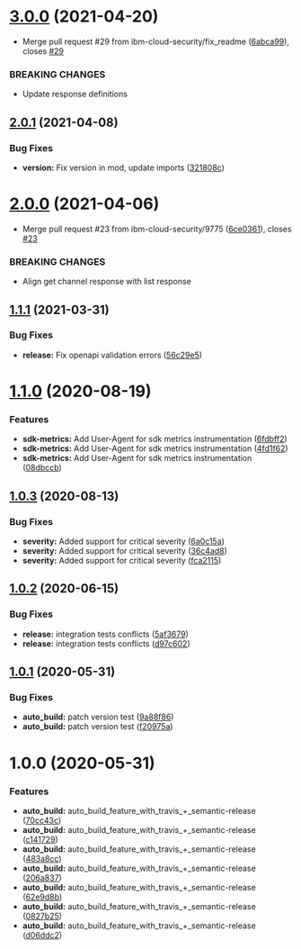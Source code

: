 # [3.0.0](https://github.com/ibm-cloud-security/security-advisor-sdk-go/compare/v2.0.1...v3.0.0) (2021-04-20)


* Merge pull request #29 from ibm-cloud-security/fix_readme ([6abca99](https://github.com/ibm-cloud-security/security-advisor-sdk-go/commit/6abca9992e2d3362cb60fe8145ea7be125993d7d)), closes [#29](https://github.com/ibm-cloud-security/security-advisor-sdk-go/issues/29)


### BREAKING CHANGES

* Update response definitions

## [2.0.1](https://github.com/ibm-cloud-security/security-advisor-sdk-go/compare/v2.0.0...v2.0.1) (2021-04-08)


### Bug Fixes

* **version:** Fix version in mod, update imports ([321808c](https://github.com/ibm-cloud-security/security-advisor-sdk-go/commit/321808cabbea64589c8103eb2ba9dfe1f9264fae))

# [2.0.0](https://github.com/ibm-cloud-security/security-advisor-sdk-go/compare/v1.1.1...v2.0.0) (2021-04-06)


* Merge pull request #23 from ibm-cloud-security/9775 ([6ce0361](https://github.com/ibm-cloud-security/security-advisor-sdk-go/commit/6ce036121c19162781e53f2b531d3cbd3ec3781a)), closes [#23](https://github.com/ibm-cloud-security/security-advisor-sdk-go/issues/23)


### BREAKING CHANGES

* Align get channel response with list response

## [1.1.1](https://github.com/ibm-cloud-security/security-advisor-sdk-go/compare/v1.1.0...v1.1.1) (2021-03-31)


### Bug Fixes

* **release:** Fix openapi validation errors ([56c29e5](https://github.com/ibm-cloud-security/security-advisor-sdk-go/commit/56c29e5c599383a1094c0b9b0fcb87e1c506a9a8))

# [1.1.0](https://github.com/ibm-cloud-security/security-advisor-sdk-go/compare/v1.0.3...v1.1.0) (2020-08-19)


### Features

* **sdk-metrics:** Add User-Agent for sdk metrics instrumentation ([6fdbff2](https://github.com/ibm-cloud-security/security-advisor-sdk-go/commit/6fdbff23fb61cd16c5974d193e6e01eceb3317f2))
* **sdk-metrics:** Add User-Agent for sdk metrics instrumentation ([4fd1f62](https://github.com/ibm-cloud-security/security-advisor-sdk-go/commit/4fd1f6206e727ad55fdff3e837f5090afd560469))
* **sdk-metrics:** Add User-Agent for sdk metrics instrumentation ([08dbccb](https://github.com/ibm-cloud-security/security-advisor-sdk-go/commit/08dbccb72449c5c8e5e9c04c4db5b47ccd806a02))

## [1.0.3](https://github.com/ibm-cloud-security/security-advisor-sdk-go/compare/v1.0.2...v1.0.3) (2020-08-13)


### Bug Fixes

* **severity:** Added support for critical severity ([6a0c15a](https://github.com/ibm-cloud-security/security-advisor-sdk-go/commit/6a0c15aa039cfa7caf2d40c529679d0d63e22793))
* **severity:** Added support for critical severity ([36c4ad8](https://github.com/ibm-cloud-security/security-advisor-sdk-go/commit/36c4ad8d29ca5013c46e42e19396bda2eab818a8))
* **severity:** Added support for critical severity ([fca2115](https://github.com/ibm-cloud-security/security-advisor-sdk-go/commit/fca21157933ae8697a4022244c295b871b65b9c5))

## [1.0.2](https://github.com/ibm-cloud-security/security-advisor-sdk-go/compare/v1.0.1...v1.0.2) (2020-06-15)


### Bug Fixes

* **release:**  integration tests conflicts ([5af3679](https://github.com/ibm-cloud-security/security-advisor-sdk-go/commit/5af3679b26ed6fcd1e696e621eddfaa8f0d6a532))
* **release:** integration tests conflicts ([d97c602](https://github.com/ibm-cloud-security/security-advisor-sdk-go/commit/d97c602b7551dce620e442449625145f63eac51c))

## [1.0.1](https://github.com/ibm-cloud-security/security-advisor-sdk-go/compare/v1.0.0...v1.0.1) (2020-05-31)


### Bug Fixes

* **auto_build:** patch version test ([9a88f86](https://github.com/ibm-cloud-security/security-advisor-sdk-go/commit/9a88f86f98633abe3d468777a20870544b45b1a5))
* **auto_build:** patch version test ([f20975a](https://github.com/ibm-cloud-security/security-advisor-sdk-go/commit/f20975a8c6d7b9af2439768047372dccc5e4dff1))

# 1.0.0 (2020-05-31)


### Features

* **auto_build:** auto_build_feature_with_travis_+_semantic-release ([70cc43c](https://github.com/ibm-cloud-security/security-advisor-sdk-go/commit/70cc43c05c01eb3838fc7e122eae1ada2e0fee20))
* **auto_build:** auto_build_feature_with_travis_+_semantic-release ([c141729](https://github.com/ibm-cloud-security/security-advisor-sdk-go/commit/c1417293dccfc38761883f89adeff7e7db94ce77))
* **auto_build:** auto_build_feature_with_travis_+_semantic-release ([483a8cc](https://github.com/ibm-cloud-security/security-advisor-sdk-go/commit/483a8ccd3cf2c7746e8354fe3cb31b5df5e378e1))
* **auto_build:** auto_build_feature_with_travis_+_semantic-release ([206a837](https://github.com/ibm-cloud-security/security-advisor-sdk-go/commit/206a837279af9c7ceaaa4cd38d1bbd7721bb850c))
* **auto_build:** auto_build_feature_with_travis_+_semantic-release ([62e9d8b](https://github.com/ibm-cloud-security/security-advisor-sdk-go/commit/62e9d8bcab6f8f14c31c4fcc547ec9ac7da8a452))
* **auto_build:** auto_build_feature_with_travis_+_semantic-release ([0827b25](https://github.com/ibm-cloud-security/security-advisor-sdk-go/commit/0827b252bc8428da4f370d436aafc40ef31cd749))
* **auto_build:** auto_build_feature_with_travis_+_semantic-release ([d06ddc2](https://github.com/ibm-cloud-security/security-advisor-sdk-go/commit/d06ddc2584f172a8e90d0796dc55ad3abb06cbe5))
